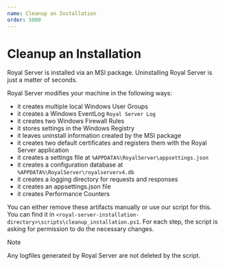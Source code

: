 ```yaml
---
name: Cleanup an Installation
order: 5000
---
```


# Cleanup an Installation

Royal Server is installed via an MSI package. Uninstalling Royal Server is just a matter of seconds.

Royal Server modifies your machine in the following ways:

- it creates multiple local Windows User Groups
- it creates a Windows EventLog `Royal Server Log`
- it creates two Windows Firewall Rules
- it stores settings in the Windows Registry
- it leaves uninstall information created by the MSI package
- it creates two default certificates and registers them with the Royal Server application
- it creates a settings file at `%APPDATA%\RoyalServer\appsettings.json`
- it creates a configuration database at  `%APPDATA%\RoyalServer\royalserverv4.db`
- it creates a logging directory for requests and responses
- it creates an appsettings.json file
- it creates Performance Counters

You can either remove these artifacts manually or use our script for this. You can find it in `<royal-server-installation-directory>\scripts\cleanup_installation.ps1`. For each step, the script is asking for permission to do the necessary changes.

> [!NOTE]
> Any logfiles generated by Royal Server are not deleted by the script.
